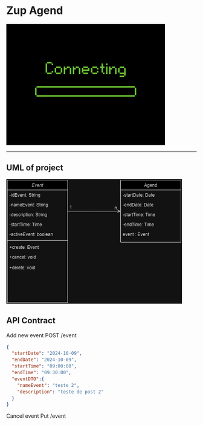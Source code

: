 # Zup Agend

![](.dev/static/gif_de_conexao.gif)

-------
## UML of project

![](.dev/static/Agend.png)

## API Contract

Add new event
POST /event
```json
{
  "startDate": "2024-10-09",
  "endDate": "2024-10-09",
  "startTime": "09:00:00",
  "endTime": "09:30:00",
  "eventDTO":{
    "nameEvent": "teste 2",
    "description": "teste de post 2"
  }
}
```
Cancel event
Put /event
```json

```